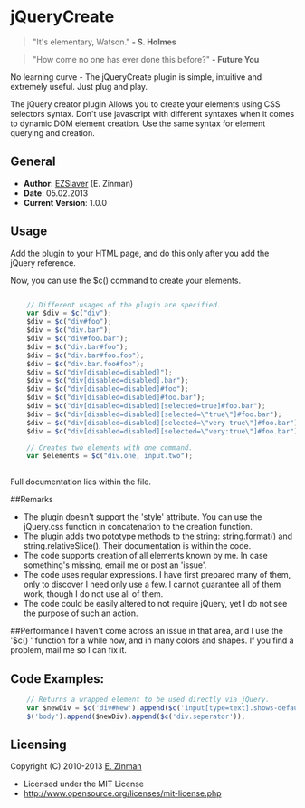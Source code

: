 # jQueryCreate

>	"It's elementary, Watson." **-  S. Holmes**
	
>	"How come no one has ever done this before?" **-  Future You**

No learning curve - The jQueryCreate plugin is simple, intuitive and extremely useful. Just plug and play.

The jQuery creator plugin Allows you to create your elements using CSS selectors syntax.
Don't use javascript with different syntaxes when it comes to dynamic DOM element creation. 
Use the same syntax for element querying and creation.

## General
* **Author**: [EZSlaver](mailto:EZSlaver@gmail.com) (E. Zinman)
* **Date**: 05.02.2013
* **Current Version**: 1.0.0

## Usage
Add the plugin to your HTML page, and do this only after you add the jQuery reference.

Now, you can use the $c() command to create your elements.
```javascript

	// Different usages of the plugin are specified.
	var $div = $c("div");
	$div = $c("div#foo");
	$div = $c("div.bar");
	$div = $c("div#foo.bar");
	$div = $c("div.bar#foo");
	$div = $c("div.bar#foo.foo");
	$div = $c("div.bar.foo#foo");
	$div = $c("div[disabled=disabled]");
	$div = $c("div[disabled=disabled].bar");
	$div = $c("div[disabled=disabled]#foo");
	$div = $c("div[disabled=disabled]#foo.bar");
	$div = $c("div[disabled=disabled][selected=true]#foo.bar");
	$div = $c("div[disabled=disabled][selected=\"true\"]#foo.bar");
	$div = $c("div[disabled=disabled][selected=\"very true\"]#foo.bar");
	$div = $c("div[disabled=disabled][selected=\"very:true\"]#foo.bar");

	// Creates two elements with one command.
	var $elements = $c("div.one, input.two");
	
```
Full documentation lies within the file.

##Remarks
- The plugin doesn't support the 'style' attribute. You can use the jQuery.css function in concatenation to the creation function.
- The plugin adds two pototype methods to the string: string.format()  and string.relativeSlice(). Their documentation is within the code.
- The code supports creation of all elements known by me. In case something's missing, email me or post an 'issue'.
- The code uses regular expressions. I have first prepared many of them, only to discover I need only use a few. I cannot guarantee all of them work, though I do not use all of them.
- The code could be easily altered to not require jQuery, yet I do not see the purpose of such an action.

##Performance
I haven't come across an issue in that area, and I use the '$c() ' function for a while now, and in many colors and shapes.
If you find a problem, mail me so I can fix it.

## Code Examples:
```javascript
	// Returns a wrapped element to be used directly via jQuery.
	var $newDiv = $c('div#New').append($c('input[type=text].shows-default-value'));
	$('body').append($newDiv).append($c('div.seperator'));
```

## Licensing
Copyright (C) 2010-2013 [E. Zinman](mailto:EZSlaver@gmail.com)
 * Licensed under the MIT License
 * http://www.opensource.org/licenses/mit-license.php